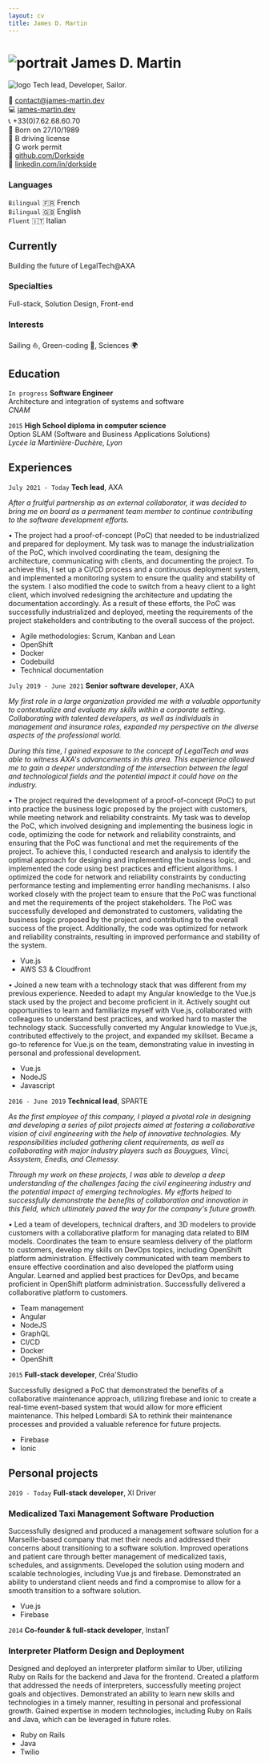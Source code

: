 ```yaml
---
layout: cv
title: James D. Martin
---
```

# ![portrait]({{site.url}}/assets/img/portrait.jpg) James D. Martin
![logo]({{site.url}}/assets/img/logo.png)
Tech lead, Developer, Sailor.

:email: [contact@james-martin.dev](mailto:contact@james-martin.dev)  
:computer: [james-martin.dev](https://james-martin.dev)  
:telephone_receiver: +33(0)7.62.68.60.70  
:baby: Born on 27/10/1989  
:car: B driving license  
:construction_worker: G work permit  
:link: [github.com/Dorkside](https://github.com/Dorkside)  
:link: [linkedin.com/in/dorkside](https://www.linkedin.com/in/dorkside/)

### Languages

`Bilingual`
:fr: French  
`Bilingual`
:uk: English  
`Fluent`
:it: Italian

## Currently

Building the future of LegalTech@AXA

### Specialties

Full-stack, Solution Design, Front-end

### Interests

Sailing :sailboat:, Green-coding :seedling:, Sciences :earth_africa:

## Education
`In progress`
__Software Engineer__  
Architecture and integration of systems and software  
_CNAM_

`2015`
__High School diploma in computer science__  
Option SLAM (Software and Business Applications Solutions)  
_Lycée la Martinière-Duchère, Lyon_

## Experiences

`July 2021 - Today`
__Tech lead__, AXA

_After a fruitful partnership as an external collaborator, it was decided to bring me on board as a permanent team member to continue contributing to the software development efforts._

• The project had a proof-of-concept (PoC) that needed to be industrialized and prepared for deployment.
My task was to manage the industrialization of the PoC, which involved coordinating the team, designing the architecture, communicating with clients, and documenting the project.
To achieve this, I set up a CI/CD process and a continuous deployment system, and implemented a monitoring system to ensure the quality and stability of the system. I also modified the code to switch from a heavy client to a light client, which involved redesigning the architecture and updating the documentation accordingly.
As a result of these efforts, the PoC was successfully industrialized and deployed, meeting the requirements of the project stakeholders and contributing to the overall success of the project.

- Agile methodologies: Scrum, Kanban and Lean
- OpenShift
- Docker
- Codebuild
- Technical documentation

`July 2019 - June 2021`
__Senior software developer__, AXA

_My first role in a large organization provided me with a valuable opportunity to contextualize and evaluate my skills within a corporate setting. Collaborating with talented developers, as well as individuals in management and insurance roles, expanded my perspective on the diverse aspects of the professional world._

_During this time, I gained exposure to the concept of LegalTech and was able to witness AXA's advancements in this area. This experience allowed me to gain a deeper understanding of the intersection between the legal and technological fields and the potential impact it could have on the industry._

• The project required the development of a proof-of-concept (PoC) to put into practice the business logic proposed by the project with customers, while meeting network and reliability constraints.
My task was to develop the PoC, which involved designing and implementing the business logic in code, optimizing the code for network and reliability constraints, and ensuring that the PoC was functional and met the requirements of the project.
To achieve this, I conducted research and analysis to identify the optimal approach for designing and implementing the business logic, and implemented the code using best practices and efficient algorithms. I optimized the code for network and reliability constraints by conducting performance testing and implementing error handling mechanisms. I also worked closely with the project team to ensure that the PoC was functional and met the requirements of the project stakeholders.
The PoC was successfully developed and demonstrated to customers, validating the business logic proposed by the project and contributing to the overall success of the project. Additionally, the code was optimized for network and reliability constraints, resulting in improved performance and stability of the system.
- Vue.js
- AWS S3 & Cloudfront

• Joined a new team with a technology stack that was different from my previous experience.
Needed to adapt my Angular knowledge to the Vue.js stack used by the project and become proficient in it.
Actively sought out opportunities to learn and familiarize myself with Vue.js, collaborated with colleagues to understand best practices, and worked hard to master the technology stack.
Successfully converted my Angular knowledge to Vue.js, contributed effectively to the project, and expanded my skillset. Became a go-to reference for Vue.js on the team, demonstrating value in investing in personal and professional development.
- Vue.js
- NodeJS
- Javascript


`2016 - June 2019`
__Technical lead__, SPARTE

_As the first employee of this company, I played a pivotal role in designing and developing a series of pilot projects aimed at fostering a collaborative vision of civil engineering with the help of innovative technologies. My responsibilities included gathering client requirements, as well as collaborating with major industry players such as Bouygues, Vinci, Assystem, Enedis, and Clemessy._

_Through my work on these projects, I was able to develop a deep understanding of the challenges facing the civil engineering industry and the potential impact of emerging technologies. My efforts helped to successfully demonstrate the benefits of collaboration and innovation in this field, which ultimately paved the way for the company's future growth._

• Led a team of developers, technical drafters, and 3D modelers to provide customers with a collaborative platform for managing data related to BIM models.
Coordinates the team to ensure seamless delivery of the platform to customers, develop my skills on DevOps topics, including OpenShift platform administration.
Effectively communicated with team members to ensure effective coordination and also developed the platform using Angular. Learned and applied best practices for DevOps, and became proficient in OpenShift platform administration.
Successfully delivered a collaborative platform to customers.
- Team management
- Angular
- NodeJS
- GraphQL
- CI/CD
- Docker
- OpenShift

`2015`
__Full-stack developer__, Créa'Studio

Successfully designed a PoC that demonstrated the benefits of a collaborative maintenance approach, utilizing firebase and ionic to create a real-time event-based system that would allow for more efficient maintenance. This helped Lombardi SA to rethink their maintenance processes and provided a valuable reference for future projects.
- Firebase
- Ionic

## Personal projects

`2019 - Today`
__Full-stack developer__, XI Driver

### Medicalized Taxi Management Software Production

Successfully designed and produced a management software solution for a Marseille-based company that met their needs and addressed their concerns about transitioning to a software solution.
Improved operations and patient care through better management of medicalized taxis, schedules, and assignments.
Developed the solution using modern and scalable technologies, including Vue.js and firebase.
Demonstrated an ability to understand client needs and find a compromise to allow for a smooth transition to a software solution.

- Vue.js
- Firebase

`2014`
__Co-founder & full-stack developer__, InstanT

### Interpreter Platform Design and Deployment

Designed and deployed an interpreter platform similar to Uber, utilizing Ruby on Rails for the backend and Java for the frontend.
Created a platform that addressed the needs of interpreters, successfully meeting project goals and objectives.
Demonstrated an ability to learn new skills and technologies in a timely manner, resulting in personal and professional growth.
Gained expertise in modern technologies, including Ruby on Rails and Java, which can be leveraged in future roles.

- Ruby on Rails
- Java
- Twilio

<!-- ### Footer

Last updated: July 2022 -->